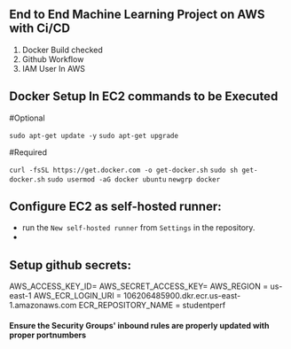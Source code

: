 ## End to End Machine Learning Project on AWS with Ci/CD

1. Docker Build checked
2. Github Workflow
3. IAM User In AWS

## Docker Setup In EC2 commands to be Executed

#Optional

`sudo apt-get update -y`
`sudo apt-get upgrade`

#Required

`curl -fsSL https://get.docker.com -o get-docker.sh`
`sudo sh get-docker.sh`
`sudo usermod -aG docker ubuntu`
`newgrp docker`

## Configure EC2 as self-hosted runner:
- run the `New self-hosted runner` from `Settings` in the repository.
- 
## Setup github secrets:
AWS_ACCESS_KEY_ID=
AWS_SECRET_ACCESS_KEY=
AWS_REGION = us-east-1
AWS_ECR_LOGIN_URI = 106206485900.dkr.ecr.us-east-1.amazonaws.com
ECR_REPOSITORY_NAME = studentperf


#### Ensure the Security Groups' inbound rules are properly updated with proper portnumbers